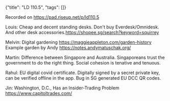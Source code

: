 {"title": "LD 110.5", "tags": []}

Recorded on https://pad.riseup.net/p/ld110.5

Louis: Cheap and decent standing desks. Don't buy Everdesk/Omnidesk. And other
desk accessories.https://shopee.sg/search?keyword=squirrey

Melvin: Digital gardening https://maggieappleton.com/garden-history Example
garden by Andy https://notes.andymatuschak.org/

Martin: Difference between Singapore and Australia. Singaporeans trust the
government to do the right thing. Social cohesion is tenative and tenuous.

Rahul: EU digital covid certificate. Digitally signed by a secret private key,
can be verified offline in the app. Bug in SG generated EU DCC QR codes.

Jin: Washington, D.C., Has an Insider-Trading Problem
https://www.capitoltrades.com/
